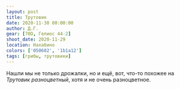 ```yaml
---
layout: post
title: Трутовик
date: 2020-11-30 00:00:00
author: Д.Г.
gear: [70D, Гелиос 44-2]
shoot_date: 2020-11-29
location: Нахабино
colors: ['050602', '1b1a12']
tags: [грибы, трутовики]
---
```

Нашли мы не только дрожалки, но и ещё, вот, что-то похожее на _Трутовик разноцветный_, хотя и не очень разноцветное.
